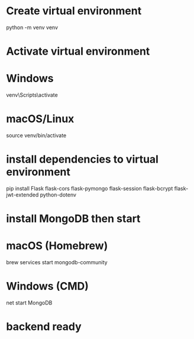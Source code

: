 # Create virtual environment
python -m venv venv

# Activate virtual environment
# Windows
venv\Scripts\activate
# macOS/Linux
source venv/bin/activate

# install dependencies to virtual environment
pip install Flask flask-cors flask-pymongo flask-session flask-bcrypt flask-jwt-extended python-dotenv

# install MongoDB then start
# macOS (Homebrew)
brew services start mongodb-community
# Windows (CMD)
net start MongoDB

# backend ready 
 
 
 
 
